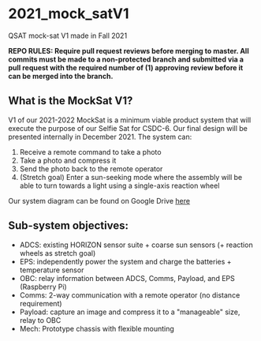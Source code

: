 # 2021_mock_satV1
QSAT mock-sat V1 made in Fall 2021

**REPO RULES: Require pull request reviews before merging to master. All commits must be made to a non-protected branch and submitted via a pull request with the required number of (1) approving review before it can be merged into the branch.**

## What is the MockSat V1?
V1 of our 2021-2022 MockSat is a minimum viable product system that will execute the purpose of our Selfie Sat for CSDC-6. Our final design will be presented internally in December 2021. The system can:
1. Receive a remote command to take a photo
2. Take a photo and compress it
3. Send the photo back to the remote operator
4. (Stretch goal) Enter a sun-seeking mode where the assembly will be able to turn towards a light using a single-axis reaction wheel

Our system diagram can be found on Google Drive [here](https://drive.google.com/file/d/1jAuO0hj80AlA5cXQ0SSzOl2MZYgsEeIt/view?usp=sharing)

## Sub-system objectives:
* ADCS: existing HORIZON sensor suite + coarse sun sensors (+ reaction wheels as stretch goal)
* EPS: independently power the system and charge the batteries + temperature sensor
* OBC: relay information between ADCS, Comms, Payload, and EPS (Raspberry Pi)
* Comms: 2-way communication with a remote operator (no distance requirement)
* Payload: capture an image and compress it to a "manageable" size, relay to OBC
* Mech: Prototype chassis with flexible mounting
